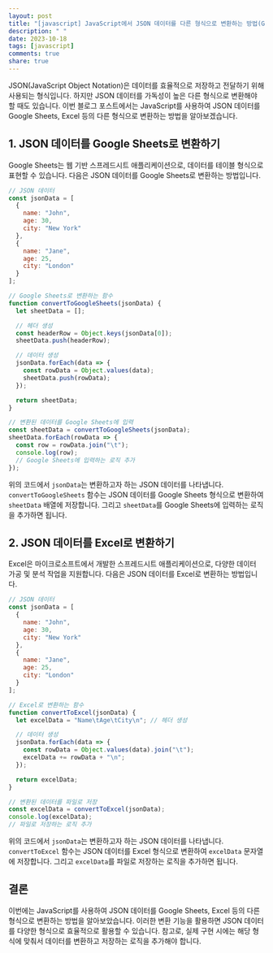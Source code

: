```yaml
---
layout: post
title: "[javascript] JavaScript에서 JSON 데이터를 다른 형식으로 변환하는 방법(Google Sheets, Excel 등)"
description: " "
date: 2023-10-18
tags: [javascript]
comments: true
share: true
---
```


JSON(JavaScript Object Notation)은 데이터를 효율적으로 저장하고 전달하기 위해 사용되는 형식입니다. 하지만 JSON 데이터를 가독성이 높은 다른 형식으로 변환해야 할 때도 있습니다. 이번 블로그 포스트에서는 JavaScript를 사용하여 JSON 데이터를 Google Sheets, Excel 등의 다른 형식으로 변환하는 방법을 알아보겠습니다.

## 1. JSON 데이터를 Google Sheets로 변환하기

Google Sheets는 웹 기반 스프레드시트 애플리케이션으로, 데이터를 테이블 형식으로 표현할 수 있습니다. 다음은 JSON 데이터를 Google Sheets로 변환하는 방법입니다.

```javascript
// JSON 데이터
const jsonData = [
  {
    name: "John",
    age: 30,
    city: "New York"
  },
  {
    name: "Jane",
    age: 25,
    city: "London"
  }
];

// Google Sheets로 변환하는 함수
function convertToGoogleSheets(jsonData) {
  let sheetData = [];

  // 헤더 생성
  const headerRow = Object.keys(jsonData[0]);
  sheetData.push(headerRow);

  // 데이터 생성
  jsonData.forEach(data => {
    const rowData = Object.values(data);
    sheetData.push(rowData);
  });

  return sheetData;
}

// 변환된 데이터를 Google Sheets에 입력
const sheetData = convertToGoogleSheets(jsonData);
sheetData.forEach(rowData => {
  const row = rowData.join("\t");
  console.log(row);
  // Google Sheets에 입력하는 로직 추가
});
```

위의 코드에서 `jsonData`는 변환하고자 하는 JSON 데이터를 나타냅니다. `convertToGoogleSheets` 함수는 JSON 데이터를 Google Sheets 형식으로 변환하여 `sheetData` 배열에 저장합니다. 그리고 `sheetData`를 Google Sheets에 입력하는 로직을 추가하면 됩니다.

## 2. JSON 데이터를 Excel로 변환하기

Excel은 마이크로소프트에서 개발한 스프레드시트 애플리케이션으로, 다양한 데이터 가공 및 분석 작업을 지원합니다. 다음은 JSON 데이터를 Excel로 변환하는 방법입니다.

```javascript
// JSON 데이터
const jsonData = [
  {
    name: "John",
    age: 30,
    city: "New York"
  },
  {
    name: "Jane",
    age: 25,
    city: "London"
  }
];

// Excel로 변환하는 함수
function convertToExcel(jsonData) {
  let excelData = "Name\tAge\tCity\n"; // 헤더 생성

  // 데이터 생성
  jsonData.forEach(data => {
    const rowData = Object.values(data).join("\t");
    excelData += rowData + "\n";
  });

  return excelData;
}

// 변환된 데이터를 파일로 저장
const excelData = convertToExcel(jsonData);
console.log(excelData);
// 파일로 저장하는 로직 추가
```

위의 코드에서 `jsonData`는 변환하고자 하는 JSON 데이터를 나타냅니다. `convertToExcel` 함수는 JSON 데이터를 Excel 형식으로 변환하여 `excelData` 문자열에 저장합니다. 그리고 `excelData`를 파일로 저장하는 로직을 추가하면 됩니다.

## 결론

이번에는 JavaScript를 사용하여 JSON 데이터를 Google Sheets, Excel 등의 다른 형식으로 변환하는 방법을 알아보았습니다. 이러한 변환 기능을 활용하면 JSON 데이터를 다양한 형식으로 효율적으로 활용할 수 있습니다. 참고로, 실제 구현 시에는 해당 형식에 맞춰서 데이터를 변환하고 저장하는 로직을 추가해야 합니다.